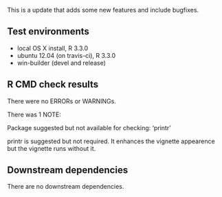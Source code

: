 This is a update that adds some new features and include bugfixes.

## Test environments
* local OS X install, R 3.3.0
* ubuntu 12.04 (on travis-ci), R 3.3.0
* win-builder (devel and release)

## R CMD check results
There were no ERRORs or WARNINGs.

There was 1 NOTE:

Package suggested but not available for checking: ‘printr’

printr is suggested but not required. It enhances the vignette appearence but the vignette runs without it. 

## Downstream dependencies
There are no downstream dependencies.